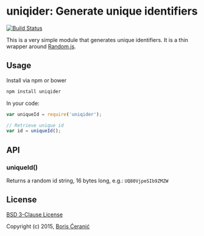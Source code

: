 # uniqider: Generate unique identifiers

[![Build Status](https://travis-ci.org/borisceranic/uniqider.svg?branch=master)](https://travis-ci.org/borisceranic/uniqider)

This is a very simple module that generates unique identifiers. It is a thin
wrapper around [Random.js](https://www.npmjs.com/package/random-js).

## Usage

Install via npm or bower

```bash
npm install uniqider
```

In your code:

```js
var uniqueId = require('uniqider');

// Retrieve unique id
var id = uniqueId();
```

## API

### uniqueId()

Returns a random id string, 16 bytes long, e.g.: `UQ80VjpeSIb9ZMZW`

## License

[BSD 3-Clause License](https://tldrlegal.com/l/bsd3)

Copyright (c) 2015, [Boris Ćeranić](https://sosko.in.rs)
